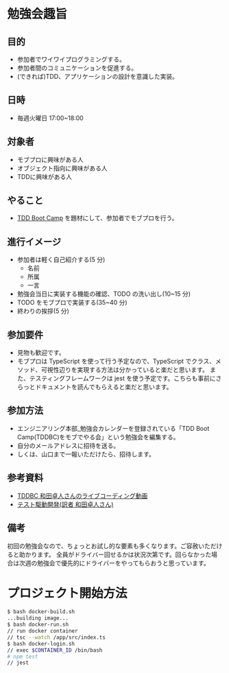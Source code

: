 # 勉強会趣旨
## 目的

- 参加者でワイワイプログラミングする。
- 参加者間のコミュニケーションを促進する。
- (できれば)TDD、アプリケーションの設計を意識した実装。

## 日時

- 毎週火曜日 17:00~18:00

## 対象者
- モブプロに興味がある人
- オブジェクト指向に興味がある人
- TDDに興味がある人

## やること

- [TDD Boot Camp](http://devtesting.jp/tddbc/?TDDBC%E5%A4%A7%E9%98%AA3.0%2F%E8%AA%B2%E9%A1%8C) を題材にして、参加者でモブプロを行う。

## 進行イメージ

- 参加者は軽く自己紹介する(5 分)
  - 名前
  - 所属
  - 一言
- 勉強会当日に実装する機能の確認、TODO の洗い出し(10~15 分)
- TODO をモブプロで実装する(35~40 分)
- 終わりの挨拶(5 分)

## 参加要件

- 見物も歓迎です。
- モブプロは TypeScript を使って行う予定なので、TypeScript でクラス、メソッド、可視性辺りを実現する方法は分かっていると楽だと思います。
  また、テスティングフレームワークは jest を使う予定です。こちらも事前にさらっとドキュメントを読んでもらえると楽だと思います。

## 参加方法

- エンジニアリング本部\_勉強会カレンダーを登録されている「TDD Boot Camp(TDDBC)をモブでやる会」という勉強会を編集する。
- 自分のメールアドレスに招待を送る。
- しくは、山口まで一報いただけたら、招待します。


## 参考資料
- [TDDBC 和田卓人さんのライブコーディング動画](https://www.youtube.com/watch?v=Q-FJ3XmFlT8&t=1855s)
- [テスト駆動開発(訳者 和田卓人さん)](https://www.amazon.co.jp/dp/B077D2L69C/)

## 備考

初回の勉強会なので、ちょっとお試し的な要素も多くなります。ご容赦いただけると助かります。
全員がドライバー回せるかは状況次第です。回らなかった場合は次週の勉強会で優先的にドライバーをやってもらおうと思っています。

# プロジェクト開始方法
```sh
$ bash docker-build.sh
...building image...
$ bash docker-run.sh
// run docker container
// tsc --watch /app/src/index.ts
$ bash docker-login.sh
// exec $CONTAINER_ID /bin/bash
# npm test
// jest
```
